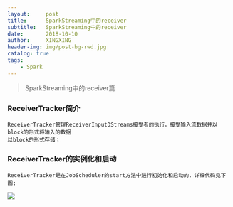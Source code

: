 ```yaml
---
layout:     post
title:      SparkStreaming中的receiver
subtitle:   SparkStreaming中的receiver
date:       2018-10-10
author:     XINGXING
header-img: img/post-bg-rwd.jpg
catalog: true
tags:
    - Spark
---
```


>
>SparkStreaming中的receiver篇
> 

### ReceiverTracker简介
    ReceiverTracker管理ReceiverInputDStreams接受者的执行，接受输入流数据并以block的形式将输入的数据
    以block的形式存储；
    
### ReceiverTracker的实例化和启动
    ReceiverTracker是在JobScheduler的start方法中进行初始化和启动的，详细代码见下图;
![](https://ws2.sinaimg.cn/large/006tNbRwly1fw2z8mgh7bj31kw0vxjtg.jpg)
    
